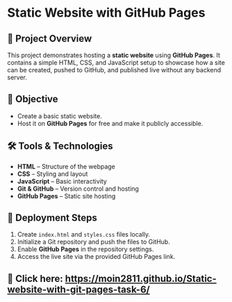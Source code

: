 # Static Website with GitHub Pages

## 📌 Project Overview

This project demonstrates hosting a **static website** using **GitHub Pages**.
It contains a simple HTML, CSS, and JavaScript setup to showcase how a site can be created, pushed to GitHub, and published live without any backend server.

## 🎯 Objective

* Create a basic static website.
* Host it on **GitHub Pages** for free and make it publicly accessible.

## 🛠 Tools & Technologies

* **HTML** – Structure of the webpage
* **CSS** – Styling and layout
* **JavaScript** – Basic interactivity
* **Git & GitHub** – Version control and hosting
* **GitHub Pages** – Static site hosting

## 🚀 Deployment Steps

1. Create `index.html` and `styles.css` files locally.
2. Initialize a Git repository and push the files to GitHub.
3. Enable **GitHub Pages** in the repository settings.
4. Access the live site via the provided GitHub Pages link.

## 🔗 Click here: https://moin2811.github.io/Static-website-with-git-pages-task-6/
